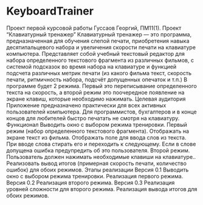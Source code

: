 # KeyboardTrainer
Проект первой курсовой работы
Гуссаов Георгий, ПМ11(1).
Проект “Клавиатурный тренажер”
Клавиатурный тренажер — это программа, предназначенная для обучения слепой печати, приобретения навыка десятипальцевого набора и увеличения скорости печати на клавиатуре компьютера.
Представляет собой учебный текстовый редактор для набора определенного текстового фрагмента из различных фильмов, с системой подсказок во время набора на клавиатуре и функцией подсчета различных метрик печати (из какого фильма текст, скорость печати, ритмичность набора, подсчёт допущенных опечаток и т.п.)
В программе будет 2 режима. Первый это переписывание определенного текста на скорость, а второй режим это поочередное появление на экране клавиш, которые необходимо нажимать.
Целевая аудитория
Приложение предназначено практически для всех активных пользователей компьютера. Для программистов, бухгалтеров и в конце концов для любителей быстро печатать не смотря на клавиатуру.
Функционал
Выводить окно с выбором режима тренировки.
Первый режим (набор определенного текстового фрагмента).
Отображать на экране текст из фильма.
Отображать поле для ввода слов из текста.
При вводе слова стирать его и переходить к следующему.
Если в слове допущена ошибка предупредить об это пользователя.
Второй режим.
Пользователь должен нажимать необходимые клавиши на клавиатуре..
Реализовать вывод итогов (примерная скорость печати, количество ошибок) для обоих режимов.
Этапы реализации
Версия 0.1
Выводить окно с выбором режима тренировки.
Реализация первого режима.
Версия 0.2
Реализация второго режима.
Версия 0.3
Реализация уровней сложности для второго режима.
Реализация вывода итогов для обоих режимов.
